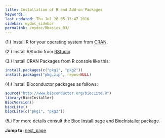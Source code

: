 ```yaml
---
title: Installation of R and Add-on Packages
keywords: 
last_updated: Thu Jul 28 05:13:47 2016
sidebar: mydoc_sidebar
permalink: /mydoc/Rbasics_03/
---
```


(1.) Install R for your operating system from [CRAN](http://cran.at.r-project.org/).

(2.) Install RStudio from [RStudio](http://www.rstudio.com/ide/download).

(3.) Install CRAN Packages from R console like this:


```r
install.packages(c("pkg1", "pkg2")) 
install.packages("pkg.zip", repos=NULL)
```

(4.) Install Bioconductor packages as follows:


```r
source("http://www.bioconductor.org/biocLite.R")
library(BiocInstaller)
BiocVersion()
biocLite()
biocLite(c("pkg1", "pkg2"))
```

(5.) For more details consult the [Bioc Install page](http://www.bioconductor.org/install/)
and [BiocInstaller](http://www.bioconductor.org/packages/release/bioc/html/BiocInstaller.html) package.

<div class="tags">
<b>Jump to: </b>
<a href="../../mydoc/Rbasics_04/" class="btn btn-default navbar-btn cursorNorm" role="button">next_page</a>
</div>
